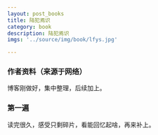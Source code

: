 ```yaml
---
layout: post_books
title: 陆犯焉识
category: book
description: 陆犯焉识
imgs: '../source/img/book/lfys.jpg'

---
```

### 作者资料（来源于网络）

博客刚做好，集中整理，后续加上。

### 第一遍

读完很久，感受只剩碎片，看能回忆起啥，再来补上。
 